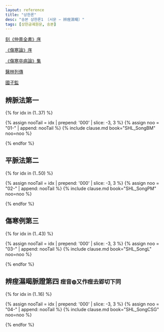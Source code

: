 ```yaml
---
layout: reference
title: "상한론"
desc: "송본 상한론1 〔서문 ∽ 辨痓濕暍〕"
tags: [상한금궤원문, 송본]
---
```




[刻《仲景全書》序]({{site.baseurl}}/reference/Books/Sinipets/조개미_중경전서_서)

[《傷寒論》序]({{site.baseurl}}/reference/Books/Sinipets/임억_상한론_서)

[《傷寒卒病論》集]({{site.baseurl}}/reference/Books/Sinipets/상한잡병론_집론)

[醫林列傳]({{site.baseurl}}/reference/Books/Sinipets/의림열전)

[國子監]({{site.baseurl}}/reference/Books/Sinipets/국자감_상서)


## 辨脈法第一

{% for idx in (1..37) %}

{% assign nooTail = idx | prepend: '000' | slice: -3, 3 %}
{% assign noo = "01-" | append: nooTail %}
{% include clause.md book="SHL_SongBM" noo=noo %}

{% endfor %}



## 平脈法第二

{% for idx in (1..50) %}

{% assign nooTail = idx | prepend: '000' | slice: -3, 3 %}
{% assign noo = "02-" | append: nooTail %}
{% include clause.md book="SHL_SongPM" noo=noo %}

{% endfor %}

## 傷寒例第三

{% for idx in (1..43) %}

{% assign nooTail = idx | prepend: '000' | slice: -3, 3 %}
{% assign noo = "03-" | append: nooTail %}
{% include clause.md book="SHL_SongL" noo=noo %}

{% endfor %}


## 辨痓濕暍脈證第四 <small>痓音◍又作痓去郢切下同</small>

{% for idx in (1..16) %}

{% assign nooTail = idx | prepend: '000' | slice: -3, 3 %}
{% assign noo = "04-" | append: nooTail %}
{% include clause.md book="SHL_SongCSG" noo=noo %}

{% endfor %}
